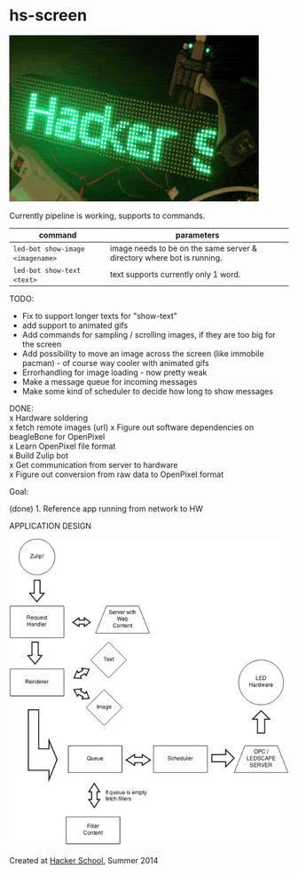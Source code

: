 hs-screen
=========

![marquee](./test/marquee1.gif)

Currently pipeline is working, supports to commands.

| command                              | parameters         | 
| ------------------------------------ | ------------------ |
| ```led-bot show-image <imagename>``` | image needs to be on the same server & directory where bot is running.  |
| ```led-bot show-text <text>```       | text supports currently only 1 word.  |


TODO:
- Fix to support longer texts for "show-text"
- add support to animated gifs
- Add commands for sampling / scrolling images, if they are too big for the screen
- Add possibility to move an image across the screen (like immobile pacman) - of course way cooler with animated gifs
- Errorhandling for image loading - now pretty weak 
- Make a message queue for incoming messages
- Make some kind of scheduler to decide how long to show messages

DONE:  
x Hardware soldering  
x fetch remote images (url)
x Figure out software dependencies on beagleBone for OpenPixel  
x Learn OpenPixel file format  
x Build Zulip bot  
x Get communication from server to hardware  
x Figure out conversion from raw data to OpenPixel format  

Goal:

(done) 1. Reference app running from network to HW

APPLICATION DESIGN

![arch](./architecture.png)


Created at [Hacker School](https://hackerschool.com), Summer 2014

